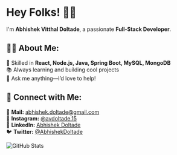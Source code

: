 # Hey Folks! 🙋‍♂  
I'm **Abhishek Vitthal Doltade**, a passionate **Full-Stack Developer**.  

## 👨‍💻 About Me:
🚀 Skilled in **React, Node.js, Java, Spring Boot, MySQL, MongoDB**  
📚 Always learning and building cool projects  
💬 Ask me anything—I’d love to help!  

## 🔗 Connect with Me:
📧 **Mail:** [abhishek.doltade@gmail.com](mailto:abhishek.doltade@gmail.com)  
📸 **Instagram:** [@avdoltade.15](https://www.instagram.com/avdoltade.15)  
💼 **LinkedIn:** [Abhishek Doltade](https://www.linkedin.com/in/abhishek-doltade15)  
🐦 **Twitter:** [@AbhishekDoltade](https://twitter.com/AbhishekDoltade)  

![GitHub Stats](https://github-readme-stats.vercel.app/api?username=your-username&show_icons=true)
